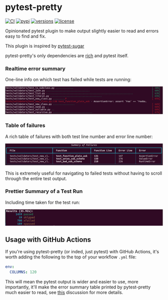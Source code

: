 # pytest-pretty

[![CI](https://github.com/samuelcolvin/pytest-pretty/workflows/CI/badge.svg?event=push)](https://github.com/samuelcolvin/pytest-pretty/actions?query=event%3Apush+branch%3Amain+workflow%3ACI)
[![pypi](https://img.shields.io/pypi/v/pytest-pretty.svg)](https://pypi.python.org/pypi/pytest-pretty)
[![versions](https://img.shields.io/pypi/pyversions/pytest-pretty.svg)](https://github.com/samuelcolvin/pytest-pretty)
[![license](https://img.shields.io/github/license/samuelcolvin/pytest-pretty.svg)](https://github.com/samuelcolvin/pytest-pretty/blob/main/LICENSE)

Opinionated pytest plugin to make output slightly easier to read and errors easy to find and fix.

This plugin is inspired by [pytest-sugar](https://pypi.org/project/pytest-sugar/)

pytest-pretty's only dependencies are [rich](https://pypi.org/project/rich/) and pytest itself.

### Realtime error summary

One-line info on which test has failed while tests are running:

![Realtime Error Summary](./screenshots/realtime-error-summary.png)

### Table of failures

A rich table of failures with both test line number and error line number:

![Table of Failures](./screenshots/table-of-failures.png)

This is extremely useful for navigating to failed tests without having to scroll through the entire test output.

### Prettier Summary of a Test Run

Including time taken for the test run:

![Test Run Summary](./screenshots/test-run-summary.png)

## Usage with GitHub Actions

If you're using pytest-pretty (or inded, just pytest) with GitHub Actions, it's worth adding the following to the top of your workflow `.yml` file:

```yaml
env:
  COLUMNS: 120
```

This will mean the pytest output is wider and easier to use, more importantly, it'll make the error summary table printed by pytest-pretty much easier to read, see [this](https://github.com/Textualize/rich/issues/2769) discussion for more details.
